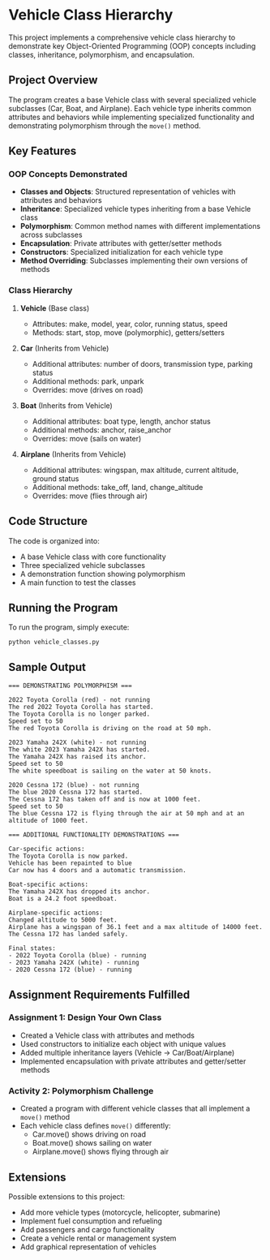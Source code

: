 # Vehicle Class Hierarchy

This project implements a comprehensive vehicle class hierarchy to demonstrate key Object-Oriented Programming (OOP) concepts including classes, inheritance, polymorphism, and encapsulation.

## Project Overview

The program creates a base Vehicle class with several specialized vehicle subclasses (Car, Boat, and Airplane). Each vehicle type inherits common attributes and behaviors while implementing specialized functionality and demonstrating polymorphism through the `move()` method.

## Key Features

### OOP Concepts Demonstrated

- **Classes and Objects**: Structured representation of vehicles with attributes and behaviors
- **Inheritance**: Specialized vehicle types inheriting from a base Vehicle class
- **Polymorphism**: Common method names with different implementations across subclasses
- **Encapsulation**: Private attributes with getter/setter methods
- **Constructors**: Specialized initialization for each vehicle type
- **Method Overriding**: Subclasses implementing their own versions of methods

### Class Hierarchy

1. **Vehicle** (Base class)
   - Attributes: make, model, year, color, running status, speed
   - Methods: start, stop, move (polymorphic), getters/setters

2. **Car** (Inherits from Vehicle)
   - Additional attributes: number of doors, transmission type, parking status
   - Additional methods: park, unpark
   - Overrides: move (drives on road)

3. **Boat** (Inherits from Vehicle)
   - Additional attributes: boat type, length, anchor status
   - Additional methods: anchor, raise_anchor
   - Overrides: move (sails on water)

4. **Airplane** (Inherits from Vehicle)
   - Additional attributes: wingspan, max altitude, current altitude, ground status
   - Additional methods: take_off, land, change_altitude
   - Overrides: move (flies through air)

## Code Structure

The code is organized into:
- A base Vehicle class with core functionality
- Three specialized vehicle subclasses
- A demonstration function showing polymorphism
- A main function to test the classes

## Running the Program

To run the program, simply execute:

```
python vehicle_classes.py
```

## Sample Output

```
=== DEMONSTRATING POLYMORPHISM ===

2022 Toyota Corolla (red) - not running
The red 2022 Toyota Corolla has started.
The Toyota Corolla is no longer parked.
Speed set to 50
The red Toyota Corolla is driving on the road at 50 mph.

2023 Yamaha 242X (white) - not running
The white 2023 Yamaha 242X has started.
The Yamaha 242X has raised its anchor.
Speed set to 50
The white speedboat is sailing on the water at 50 knots.

2020 Cessna 172 (blue) - not running
The blue 2020 Cessna 172 has started.
The Cessna 172 has taken off and is now at 1000 feet.
Speed set to 50
The blue Cessna 172 is flying through the air at 50 mph and at an altitude of 1000 feet.

=== ADDITIONAL FUNCTIONALITY DEMONSTRATIONS ===

Car-specific actions:
The Toyota Corolla is now parked.
Vehicle has been repainted to blue
Car now has 4 doors and a automatic transmission.

Boat-specific actions:
The Yamaha 242X has dropped its anchor.
Boat is a 24.2 foot speedboat.

Airplane-specific actions:
Changed altitude to 5000 feet.
Airplane has a wingspan of 36.1 feet and a max altitude of 14000 feet.
The Cessna 172 has landed safely.

Final states:
- 2022 Toyota Corolla (blue) - running
- 2023 Yamaha 242X (white) - running
- 2020 Cessna 172 (blue) - running
```

## Assignment Requirements Fulfilled

### Assignment 1: Design Your Own Class
- Created a Vehicle class with attributes and methods
- Used constructors to initialize each object with unique values
- Added multiple inheritance layers (Vehicle → Car/Boat/Airplane)
- Implemented encapsulation with private attributes and getter/setter methods

### Activity 2: Polymorphism Challenge
- Created a program with different vehicle classes that all implement a `move()` method
- Each vehicle class defines `move()` differently:
  - Car.move() shows driving on road
  - Boat.move() shows sailing on water
  - Airplane.move() shows flying through air

## Extensions

Possible extensions to this project:
- Add more vehicle types (motorcycle, helicopter, submarine)
- Implement fuel consumption and refueling
- Add passengers and cargo functionality
- Create a vehicle rental or management system
- Add graphical representation of vehicles
